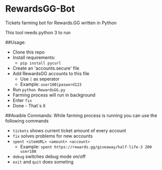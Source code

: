 # RewardsGG-Bot
Tickets farming bot for Rewards.GG written in Python

This tool needs python 3 to run

##Usage:
 * Clone this repo
 * Install requirements:
   * `pip install pycurl`
 * Create an 'accounts.secure' file
 * Add RewardsGG accounts to this file
   * Use `|` as seperator
   * Example: `user100|pasword123`
 * Run `python RewardsGG.py`
 * Farming process will run in background
 * Enter `fix`
 * Done - That`s it

##Avaible Commands:
While farming process is running you can use the following commands

 * `tickets` shows current ticket amount of every account
 * `fix` solves problems for new accounts
 * `spent <itemURL> <amount> <account>`
   * Example: `spent https://rewards.gg/giveaway/half-life-3 200 user100`
 * `debug` switches debug mode on/off
 * `exit` and `quit` does someting
